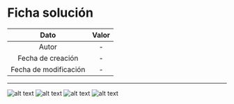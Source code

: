 # Ficha solución

| Dato | Valor | 
| :-------------------: | :---------------------: |
| Autor | - |
| Fecha de creación | - |
| Fecha de modificación | - |

---

![alt text](https://raw.githubusercontent.com/AleixMT/Problemas-Computadores/master/Soluciones/08/.fotos_enunciado_08/08-1.png)
![alt text](https://raw.githubusercontent.com/AleixMT/Problemas-Computadores/master/Soluciones/08/.fotos_enunciado_08/08-2.png)
![alt text](https://raw.githubusercontent.com/AleixMT/Problemas-Computadores/master/Soluciones/08/.fotos_enunciado_08/08-3.png)
![alt text](https://raw.githubusercontent.com/AleixMT/Problemas-Computadores/master/Soluciones/08/.fotos_enunciado_08/08-4.png)

